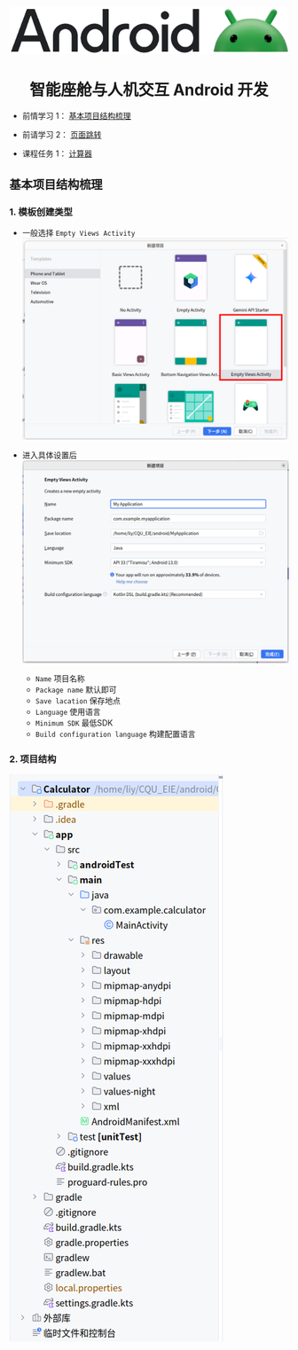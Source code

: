 <div align= "center">
  <a href="https://developer.huawei.com/consumer/cn/develop/">
    <img src="./README/img/AndroidLogo.webp">
  </a>
  <h1>
    智能座舱与人机交互 Android 开发
  </h1>
</div>



- 前情学习 1： [基本项目结构梳理](#基本项目结构梳理)

- 前请学习 2： [页面跳转](./PageSwitching/)

- 课程任务 1： [计算器](./)


<h2 id="基本项目结构梳理">基本项目结构梳理</h2>

### 1. 模板创建类型
- 一般选择 `Empty Views Activity`
  ![创建模板类型.png](./README/img/创建模板类型.png)

- 进入具体设置后
  ![创建项目设置.png](./README/img/创建模板设置.png)

  - `Name` 项目名称
  - `Package name` 默认即可
  - `Save lacation` 保存地点
  - `Language` 使用语言
  - `Minimum SDK` 最低SDK
  - `Build configuration language` 构建配置语言


### 2. 项目结构
  ![项目结构](./README/img/项目结构.png)


